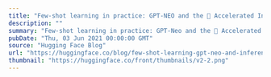 ```yaml
---
title: "Few-shot learning in practice: GPT-NEO and the 🤗 Accelerated Inference API"
description: ""
summary: "Few-shot learning in practice: GPT-Neo and the 🤗 Accelerated Inference API In many Machine Learning ..."
pubDate: "Thu, 03 Jun 2021 00:00:00 GMT"
source: "Hugging Face Blog"
url: "https://huggingface.co/blog/few-shot-learning-gpt-neo-and-inference-api"
thumbnail: "https://huggingface.co/front/thumbnails/v2-2.png"
---
```



